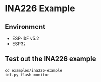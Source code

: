 # INA226 Example

## Environment
- ESP-IDF v5.2
- ESP32

## Test out the INA226 example
```
cd examples/ina226-example
idf.py flash monitor
```